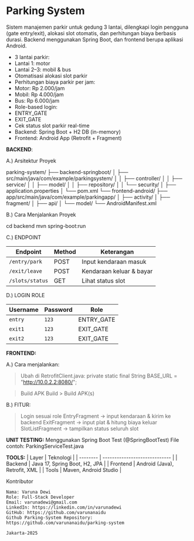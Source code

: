 # Parking System

Sistem manajemen parkir untuk gedung 3 lantai, dilengkapi login pengguna (gate entry/exit), alokasi slot otomatis, dan perhitungan biaya berbasis durasi. Backend menggunakan Spring Boot, dan frontend berupa aplikasi Android.

-  3 lantai parkir:
  - Lantai 1: motor
  - Lantai 2–3: mobil & bus
-  Otomatisasi alokasi slot parkir
-  Perhitungan biaya parkir per jam:
  - Motor: Rp 2.000/jam
  - Mobil: Rp 4.000/jam
  - Bus: Rp 6.000/jam
-  Role-based login:
  - ENTRY_GATE
  - EXIT_GATE
-  Cek status slot parkir real-time
-  Backend: Spring Boot + H2 DB (in-memory)
-  Frontend: Android App (Retrofit + Fragment)

**BACKEND**:

  A.) Arsitektur Proyek

parking-system/
├── backend-springboot/
│ ├── src/main/java/com/example/parkingsystem/
│ │ ├── controller/
│ │ ├── service/
│ │ ├── model/
│ │ ├── repository/
│ │ └── security/
│ ├── application.properties
│ └── pom.xml
└── frontend-android/
├── app/src/main/java/com/example/parkingapp/
│ ├── activity/
│ ├── fragment/
│ ├── api/
│ └── model/
└── AndroidManifest.xml


 B.) Cara Menjalankan Proyek

cd backend
mvn spring-boot:run


 C.) ENDPOINT
  
| Endpoint        | Method | Keterangan               |
| --------------- | ------ | ------------------------ |
| `/entry/park`   | POST   | Input kendaraan masuk    |
| `/exit/leave`   | POST   | Kendaraan keluar & bayar |
| `/slots/status` | GET    | Lihat status slot        |



  D.) LOGIN ROLE
   
| Username | Password | Role        |
| -------- | -------- | ----------- |
| `entry`  | `123`    | ENTRY\_GATE |
| `exit1`  | `123`    | EXIT\_GATE  |
| `exit2`  | `123`    | EXIT\_GATE  |




**FRONTEND:**

A.) Cara menjalankan:
> Ubah di RetrofitClient.java:
  private static final String BASE_URL = "http://10.0.2.2:8080/";

> Build APK
  Build > Build APK(s)

B.) FITUR:
> Login sesuai role
> EntryFragment → input kendaraan & kirim ke backend
> ExitFragment → input plat & hitung biaya keluar
> SlotListFragment → tampilkan status seluruh slot




**UNIT TESTING:**
Menggunakan Spring Boot Test (@SpringBootTest)
File contoh: ParkingServiceTest.java



**TOOLS:**
| Layer    | Teknologi                     |
| -------- | ----------------------------- |
| Backend  | Java 17, Spring Boot, H2, JPA |
| Frontend | Android (Java), Retrofit, XML |
| Tools    | Maven, Android Studio         |




Kontributor

    Nama: Varuna Dewi
    Role: Full-Stack Developer
    Email: varunadewi@gmail.com
    LinkedIn: https://linkedin.com/in/varunadewi
    GitHub: https://github.com/varunanaidu
    Github Parking-System Repository: https://github.com/varunanaidu/parking-system

    Jakarta-2025






